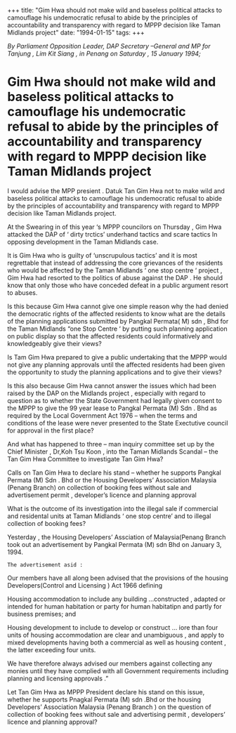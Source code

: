 +++ 
title: "Gim Hwa should not make wild and baseless political attacks to camouflage his undemocratic refusal to abide by the principles of accountability and transparency with regard to MPPP decision like Taman Midlands project"
date: "1994-01-15"
tags:
+++

_By Parliament Opposition Leader, DAP Secretary –General and MP for Tanjung , Lim Kit Siang , in Penang on Saturday  , 15 January 1994;_
 
# Gim Hwa should not make wild and baseless political attacks to camouflage his undemocratic refusal to abide by the principles of accountability and transparency with regard to MPPP decision like Taman Midlands project

I would advise the MPP presient . Datuk Tan Gim Hwa not to make wild and baseless political attacks to camouflage his undemocratic refusal to abide by the principles of accountability and transparency with regard to MPPP decision like Taman Midlands project.</u>

At the Swearing in of this year ‘s MPPP councilors on Thursday , Gim Hwa attacked the DAP of ‘ dirty trctics’ underhand tactics and scare tactics In opposing development in the Taman Midlands case.

It is Gim Hwa who is guilty of ‘unscrupulous tactics’ and it is most regrettable that instead of addressing the core grievances of the residents who would be affected by the Taman Midlands ‘ one stop centre ‘ project , Gim Hwa had resorted to the politics of abuse against the DAP . He should know that only those who have conceded defeat in a public argument resort to abuses.

Is this because Gim Hwa cannot give one simple reason why the had denied the democratic rights of the affected residents to know what are the details of the planning applications submitted by Pangkal Permata( M) sdn , Bhd for the Taman Midlands “one Stop Centre ‘ by putting such planning application on public display so that the affected residents could informatively and knowledgeably give their views?

Is Tam Gim Hwa prepared to give a public undertaking that the MPPP would not give any planning approvals until the affected residents had been given the opportunity to study the planning applications and to give their views?

Is this also because Gim Hwa cannot answer the issues which had been raised by the DAP on the Midlands project , especially with regard to question as to whether the State Government had legally given consent to the MPPP to give the 99 year lease to Pangkal Permata (M) Sdn . Bhd as required by the Local Government Act 1976 – when the terms and conditions of the lease were never presented to the State Exectutive council for approval in the first place?

And what has happened to three – man inquiry committee set up by the Chief Minister , Dr,Koh Tsu Koon , into the Taman Midlands Scandal – the Tan Gim Hwa Committee to investigate Tan Gim Hwa?


Calls on Tan Gim Hwa to declare his stand – whether he supports Pangkal Permata (M) Sdn . Bhd or the Housing Developers’ Association Malaysia (Penang Branch) on collection of booking fees without sale and advertisement permit , developer’s licence and planning approval

What is the outcome of its investigation  into the illegal sale if commercial and residental units at Taman Midlands ‘ one stop centre’ and to illegal collection of booking fees?

Yesterday , the Housing Developers’  Assciation of Malaysia(Penang Branch  took out an advertisement by Pangkal Permata (M) sdn Bhd on January 3, 1994.

	The advertisement asid :

Our members have all along been advised that the provisions of the housing Developers(Control and Licensing ) Act 1966 defining

Housing accommodation to include any building …constructed , adapted or intended for human habitation or party for human habitatipn and partly for business premises; and

Housing development to include to develop or construct … iore than four units of housing accommodation are clear and unambiguous , and apply to mixed developments having both a commercial as well as housing content , the latter exceeding four units.

We have therefore always advised our members against collecting any monies until they have complied with all Government requirements including planning and licensing approvals .”

Let Tan Gim  Hwa as MPPP President declare his stand on this issue, whether he supports Pnagkal Permata (M) sdn .Bhd or the housing Developers’ Association Malaysia (Penang Branch ) on the question of collection of booking fees without sale and advertising permit , developers’ licence and planning approval?
 
